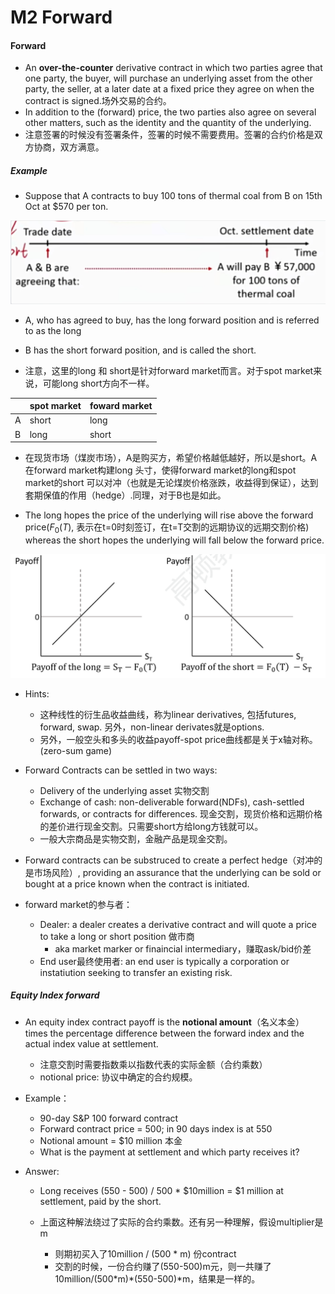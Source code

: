 # M2 Forward

#### Forward

- An **over-the-counter** derivative contract in which two parties agree that one party, the buyer, will purchase an underlying asset from the other party, the seller, at a later date at a fixed price they agree on when the contract is signed.场外交易的合约。
- In addition to the (forward) price, the two parties also agree on several other matters, such as the identity and the quantity of the underlying.
- 注意签署的时候没有签署条件，签署的时候不需要费用。签署的合约价格是双方协商，双方满意。

##### Example

- Suppose that A contracts to buy 100 tons of thermal coal from B on 15th Oct at \$570 per ton.

![image-20230620105433409](./assets/image-20230620105433409.png)

- A, who has agreed to buy, has the long forward position and is referred to as the long
- B has the short forward position, and is called the short.

- 注意，这里的long 和 short是针对forward market而言。对于spot market来说，可能long short方向不一样。

|      | spot market | foward market |
| ---- | ----------- | ------------- |
| A    | short       | long          |
| B    | long        | short         |

- 在现货市场（煤炭市场），A是购买方，希望价格越低越好，所以是short。A在forward market构建long 头寸，使得forward market的long和spot market的short 可以对冲（也就是无论煤炭价格涨跌，收益得到保证），达到套期保值的作用（hedge）.同理，对于B也是如此。

- The long hopes the price of the underlying will rise above the forward price($F_0(T)$, 表示在t=0时刻签订，在t=T交割的远期协议的远期交割价格) whereas the short hopes the underlying will fall below the forward price.

![image-20230620143723306](./assets/image-20230620143723306.png)

- Hints:
  - 这种线性的衍生品收益曲线，称为linear derivatives, 包括futures, forward, swap. 另外，non-linear derivates就是options.
  - 另外，一般空头和多头的收益payoff-spot price曲线都是关于x轴对称。(zero-sum game)

- Forward Contracts can be settled in two ways:
  - Delivery of the underlying asset 实物交割
  - Exchange of cash: non-deliverable forward(NDFs), cash-settled forwards, or contracts for differences. 现金交割，现货价格和远期价格的差价进行现金交割。只需要short方给long方钱就可以。
  - 一般大宗商品是实物交割，金融产品是现金交割。
- Forward contracts can be substruced to create a perfect hedge（对冲的是市场风险）, providing an assurance that the underlying can be sold or bought at a price known when the contract is initiated.
- forward market的参与者：
  - Dealer: a dealer creates a derivative contract and will quote a price to take a long or short position 做市商
    - aka market marker or finaincial intermediary，赚取ask/bid价差
  - End user最终使用者: an end user is typically a corporation or instatiution seeking to transfer an existing risk.  

##### Equity Index forward

- An equity index contract payoff is the **notional amount**（名义本金） times the percentage difference between the forward index and the actual index value at settlement. 

  - 注意交割时需要指数乘以指数代表的实际金额（合约乘数）
  - notional price: 协议中确定的合约规模。

- Example：

  - 90-day S&P 100 forward contract 
  - Forward contract price = 500; in 90 days index is at 550
  - Notional amount = \$10 million 本金
  - What is the payment at settlement and which party receives it?

- Answer:

  - Long receives (550 - 500) / 500 \* \$10million = \$1 million at settlement, paid by the short.

  - 上面这种解法绕过了实际的合约乘数。还有另一种理解，假设multiplier是m
    - 则期初买入了10million / (500 \* m) 份contract
    - 交割的时候，一份合约赚了(550-500)m元，则一共赚了10million/(500\*m)\*(550-500)\*m，结果是一样的。
